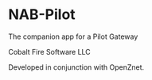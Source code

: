 # NAB-Pilot
The companion app for a Pilot Gateway

Cobalt Fire Software LLC

Developed in conjunction with OpenZnet.

